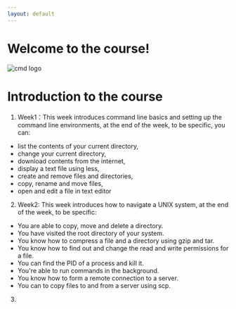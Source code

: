 ```yaml
---
layout: default
---
```

# Welcome to the course!
![cmd logo](https://github.com/ZhangCui-LT/ZhangCui.github.io-/blob/master/assets/images/cmd.jpg)
# Introduction to the course
1. Week1：This week introduces command line basics and setting up the command line environments, at the end of the week, to be specific, you can:
* list the contents of your current directory,
* change your current directory, 
* download contents from the internet, 
* display a text file using less,
* create and remove files and directories,
* copy, rename and move files,
* open and edit a file in text editor
2. Week2: This week introduces how to navigate a UNIX system, at the end of the week, to be specific:
* You are able to copy, move and delete a directory.
* You have visited the root directory of your system. 
* You know how to compress a file and a directory using gzip and tar.
* You know how to find out and change the read and write permissions for a file.
* You can find the PID of a process and kill it.
* You're able to run commands in the background.
* You know how to form a remote connection to a server.
* You can to copy files to and from a server using scp.
3.
  
